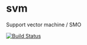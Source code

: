 # svm

Support vector machine / SMO

[![Build Status](https://travis-ci.org/hiroyam/svm.svg?branch=master)](https://travis-ci.org/hiroyam/svm)
